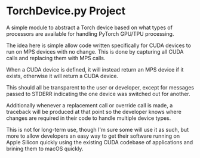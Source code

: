 # TorchDevice.py Project

A simple module to abstract a Torch device based on what types of processors are available for handling PyTorch GPU/TPU processing.

The idea here is simple allow code written specifically for CUDA devices to run on MPS devices with no change. This is done by capturing all CUDA calls and replacing them with MPS calls.

When a CUDA device is defined, it will instead return an MPS device if it exists, otherwise it will return a CUDA device.

This should all be transparent to the user or developer, except for messages passed to STDERR indicating the one device was switched out for another.

Additionally whenever a replacement call or override call is made, a traceback will be produced at that point so the developer knows where changes are required in their code to handle multiple device types.

This is not for long-term use, though I'm sure some will use it as such, but more to allow developers an easy way to get their software running on Apple Silicon quickly using the existing CUDA codebase of applications and brining them to macOS quickly.
